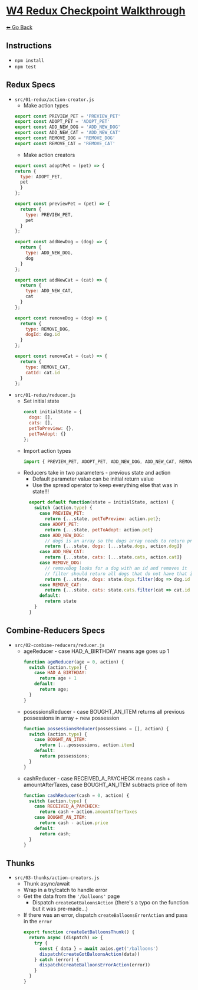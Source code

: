 # [W4 Redux Checkpoint Walkthrough](https://github.com/FullstackAcademy/Checkpoint-Redux)
[⬅ Go Back](./walkthrough-directory.md)

## Instructions
- `npm install`
- `npm test`

## Redux Specs
- `src/01-redux/action-creator.js`
  - Make action types
  ```Javascript
  export const PREVIEW_PET = 'PREVIEW_PET'
  export const ADOPT_PET = 'ADOPT_PET'
  export const ADD_NEW_DOG = 'ADD_NEW_DOG'
  export const ADD_NEW_CAT = 'ADD_NEW_CAT'
  export const REMOVE_DOG = 'REMOVE_DOG'
  export const REMOVE_CAT = 'REMOVE_CAT'
  ```
  - Make action creators
  ```Javascript
  export const adoptPet = (pet) => {
  return {
    type: ADOPT_PET,
    pet
    }
  };

  export const previewPet = (pet) => {
    return {
      type: PREVIEW_PET,
      pet
    }
  };

  export const addNewDog = (dog) => {
    return {
      type: ADD_NEW_DOG,
      dog
    }
  };

  export const addNewCat = (cat) => {
    return {
      type: ADD_NEW_CAT,
      cat
    }
  };

  export const removeDog = (dog) => {
    return {
      type: REMOVE_DOG,
      dogId: dog.id
    }
  };

  export const removeCat = (cat) => {
    return {
      type: REMOVE_CAT,
      catId: cat.id
    }
  };
  ```
- `src/01-redux/reducer.js`
  - Set initial state
    ```Javascript
    const initialState = {
      dogs: [],
      cats: [],
      petToPreview: {},
      petToAdopt: {}
    };
    ```
  - Import action types
    ```Javascript
    import { PREVIEW_PET, ADOPT_PET, ADD_NEW_DOG, ADD_NEW_CAT, REMOVE_DOG, REMOVE_CAT } from './action-creators'
    ```
  - Reducers take in two parameters - previous state and action
    - Default parameter value can be initial return value
    - Use the spread operator to keep everything else that was in state!!!
    ```Javascript
      export default function(state = initialState, action) {
        switch (action.type) {
          case PREVIEW_PET:
            return {...state, petToPreview: action.pet};
          case ADOPT_PET: 
            return {...state, petToAdopt: action.pet}
          case ADD_NEW_DOG:
            // dogs is an array so the dogs array needs to return previous dogs + new dog
            return {...state, dogs: [...state.dogs, action.dog]}
          case ADD_NEW_CAT:
            return {...state, cats: [...state.cats, action.cat]}
          case REMOVE_DOG:
            // removeDog looks for a dog with an id and removes it
            // filter should return all dogs that do not have that id
            return {...state, dogs: state.dogs.filter(dog => dog.id !== action.dogId)}
          case REMOVE_CAT:
            return {...state, cats: state.cats.filter(cat => cat.id !== action.catId)}
          default:
            return state
        }
      }
    ```
## Combine-Reducers Specs
- `src/02-combine-reducers/reducer.js`
  - ageReducer - case HAD_A_BIRTHDAY means age goes up 1
    ```Javascript
    function ageReducer(age = 0, action) {
      switch (action.type) {
        case HAD_A_BIRTHDAY:
          return age + 1
        default:
          return age;
      }
    }
    ```
  - posessionsReducer - case BOUGHT_AN_ITEM returns all previous possessions in array + new possession
    ```Javascript
    function possessionsReducer(possessions = [], action) {
      switch (action.type) {
        case BOUGHT_AN_ITEM:
          return [...possessions, action.item]
        default:
          return possessions;
      }
    }
    ```
  - cashReducer - case RECEIVED_A_PAYCHECK means cash + amountAfterTaxes, case BOUGHT_AN_ITEM subtracts price of item
    ```Javascript
    function cashReducer(cash = 0, action) {
      switch (action.type) {
        case RECEIVED_A_PAYCHECK:
          return cash + action.amountAfterTaxes
        case BOUGHT_AN_ITEM:
          return cash - action.price
        default:
          return cash;
      }
    }
    ```

## Thunks
- `src/03-thunks/action-creators.js`
  - Thunk async/await
  - Wrap in a try/catch to handle error
  - Get the data from  the `'/balloons'` page
    - Dispatch `createGotBaloonsAction` (there's a typo on the function but it was pre-made...)
  - If there was an error, dispatch `createBalloonsErrorAction` and pass in the `error`
    ```Javascript
    export function createGetBalloonsThunk() {
      return async (dispatch) => {
        try {
          const { data } = await axios.get('/balloons')
          dispatch(createGotBaloonsAction(data))
        } catch (error) {
          dispatch(createBalloonsErrorAction(error))
        }
      }
    }
    ```